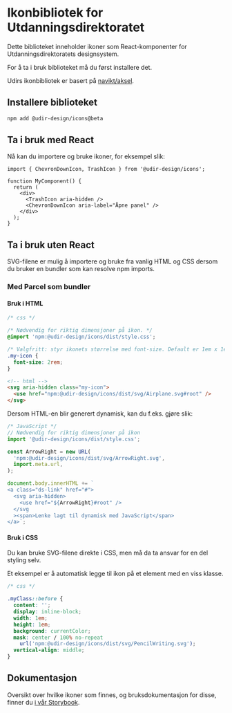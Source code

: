 # Ikonbibliotek for Utdanningsdirektoratet

Dette biblioteket inneholder ikoner som React-komponenter for Utdanningsdirektoratets designsystem.

For å ta i bruk biblioteket må du først installere det.

Udirs ikonbibliotek er basert på [navikt/aksel](https://aksel.nav.no/komponenter/ikoner).

## Installere biblioteket

```bash
npm add @udir-design/icons@beta
```

## Ta i bruk med React

Nå kan du importere og bruke ikoner, for eksempel slik:

```tsx
import { ChevronDownIcon, TrashIcon } from '@udir-design/icons';

function MyComponent() {
  return (
    <div>
      <TrashIcon aria-hidden />
      <ChevronDownIcon aria-label="Åpne panel" />
    </div>
  );
}
```

## Ta i bruk uten React

SVG-filene er mulig å importere og bruke fra vanlig HTML og CSS dersom du bruker en bundler som kan resolve npm imports.

### Med Parcel som bundler

#### Bruk i HTML

```css
/* css */

/* Nødvendig for riktig dimensjoner på ikon. */
@import 'npm:@udir-design/icons/dist/style.css';

/* Valgfritt: styr ikonets størrelse med font-size. Default er 1em x 1em. */
.my-icon {
  font-size: 2rem;
}
```

```html
<!-- html -->
<svg aria-hidden class="my-icon">
  <use href="npm:@udir-design/icons/dist/svg/Airplane.svg#root" />
</svg>
```

Dersom HTML-en blir generert dynamisk, kan du f.eks. gjøre slik:

```js
/* JavaScript */
// Nødvendig for riktig dimensjoner på ikon
import '@udir-design/icons/dist/style.css';

const ArrowRight = new URL(
  'npm:@udir-design/icons/dist/svg/ArrowRight.svg',
  import.meta.url,
);

document.body.innerHTML += `
<a class="ds-link" href="#">
  <svg aria-hidden>
    <use href="${ArrowRight}#root" />
  </svg
  ><span>Lenke lagt til dynamisk med JavaScript</span>
</a>`;
```

#### Bruk i CSS

Du kan bruke SVG-filene direkte i CSS, men må da ta ansvar for en del styling selv.

Et eksempel er å automatisk legge til ikon på et element med en viss klasse.

```css
/* css */

.myClass::before {
  content: '';
  display: inline-block;
  width: 1em;
  height: 1em;
  background: currentColor;
  mask: center / 100% no-repeat
    url('npm:@udir-design/icons/dist/svg/PencilWriting.svg');
  vertical-align: middle;
}
```

## Dokumentasjon

Oversikt over hvilke ikoner som finnes, og bruksdokumentasjon for disse, finner du [i vår Storybook](https://design.udir.no).
